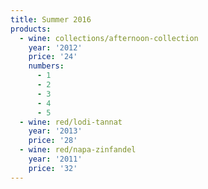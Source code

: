 ```yaml
---
title: Summer 2016
products:
  - wine: collections/afternoon-collection
    year: '2012'
    price: '24'
    numbers:
      - 1
      - 2
      - 3
      - 4
      - 5
  - wine: red/lodi-tannat
    year: '2013'
    price: '28'
  - wine: red/napa-zinfandel
    year: '2011'
    price: '32'
---
```



